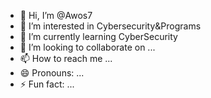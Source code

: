 - 👋 Hi, I’m @Awos7
- 👀 I’m interested in Cybersecurity&Programs
- 🌱 I’m currently learning CyberSecurity
- 💞️ I’m looking to collaborate on ...
- 📫 How to reach me ...
- 😄 Pronouns: ...
- ⚡ Fun fact: ...

<!---
Awos7/Awos7 is a ✨ special ✨ repository because its `README.md` (this file) appears on your GitHub profile.
You can click the Preview link to take a look at your changes.
--->
